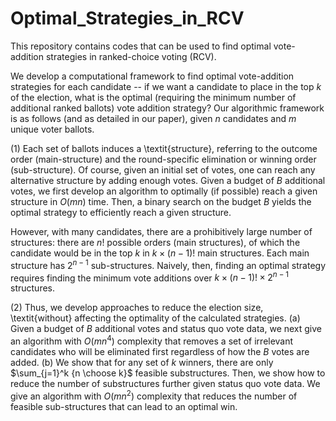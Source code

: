 # Optimal_Strategies_in_RCV
This repository contains codes that can be used to find optimal vote-addition strategies in ranked-choice voting (RCV). 

We develop a computational framework to find optimal vote-addition strategies for each candidate -- if we want a candidate to place in the top $k$ of the election, what is the optimal (requiring the minimum number of additional ranked ballots) vote addition strategy? Our algorithmic framework is as follows (and as detailed in our paper), given $n$ candidates and $m$ unique voter ballots.

(1) Each set of ballots induces a \textit{structure}, referring to the outcome order (main-structure) and the round-specific elimination or winning order (sub-structure). Of course, given an initial set of votes, one can reach any alternative structure by adding enough votes.  Given a budget of $B$ additional votes, we first develop an algorithm to optimally (if possible) reach a given structure in $O(mn)$ time. Then, a binary search on the budget $B$ yields the optimal strategy to efficiently reach a given structure. 

However, with many candidates, there are a prohibitively large number of structures: there are $n!$ possible orders (main structures), of which the candidate would be in the top $k$ in $k \times (n - 1)!$ main structures. Each main structure has $2^{n-1}$ sub-structures. Naively, then, finding an optimal strategy requires finding the minimum vote additions over $k \times (n - 1)! \times 2^{n-1}$ structures.  

(2) Thus, we develop approaches to reduce the election size, \textit{without} affecting the optimality of the calculated strategies. (a) Given a budget of $B$ additional votes and status quo vote data, we next give an algorithm with $O(mn^4)$ complexity that removes a set of irrelevant candidates who will be eliminated first regardless of how the $B$ votes are added. (b) We show that for any set of $k$ winners, there are only $\sum_{j=1}^k {n \choose k}$ feasible substructures. Then, we show how to reduce the number of substructures further given status quo vote data. We give an algorithm with $O(mn^2)$ complexity that reduces the number of feasible sub-structures that can lead to an optimal win. 
